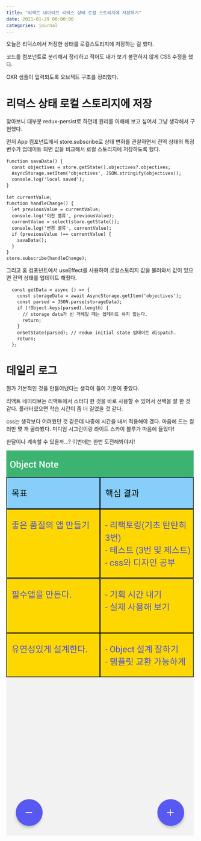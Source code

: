 ```yaml
---
title: "리액트 네이티브 리덕스 상태 로컬 스토리지에 저장하기"
date: 2021-01-29 00:00:00
categories: journal
---
```


오늘은 리덕스에서 저장한 상태를 로컬스토리지에 저장하는 걸 했다.

코드를 컴포넌트로 분리해서 정리하고 적어도 내가 보기 불편하지 않게 CSS 수정을 했다.

OKR 샘플이 입력되도록 오브젝트 구조를 정리했다.

# 리덕스 상태 로컬 스토리지에 저장

찾아보니 대부분 redux-persist로 하던데 원리를 이해해 보고 싶어서 그냥 생각해서 구현했다.

먼저 App 컴포넌트에서 store.subscribe로 상태 변화를 관찰하면서 전역 상태의 특정 변수가 업데이트 되면 값을 비교해서 로컬 스토리지에 저장하도록 했다.

```
function savaData() {
  const objectives = store.getState().objectives?.objectives;
  AsyncStorage.setItem('objectives', JSON.stringify(objectives));
  console.log('local saved');
}

let currentValue;
function handleChange() {
  let previousValue = currentValue;
  console.log('이전 밸류', previousValue);
  currentValue = select(store.getState());
  console.log('변경 밸류', currentValue);
  if (previousValue !== currentValue) {
    savaData();
  }
}
store.subscribe(handleChange);
```

그리고 홈 컴포넌트에서 useEffect를 사용하여 로컬스토리지 값을 불러와서 값이 있으면 전역 상태를 업데이트 해줬다.

```
  const getData = async () => {
    const storageData = await AsyncStorage.getItem('objectives');
    const parsed = JSON.parse(storageData);
    if (!Object.keys(parsed).length) {
      // storage data가 빈 객체일 때는 업데이트 하지 않는다.
      return;
    }
    onSetState(parsed); // redux initial state 업데이트 dispatch.
    return;
  };
```

# 데일리 로그

뭔가 기본적인 것을 만들어냈다는 생각이 들어 기분이 좋았다.

리액트 네이티브는 리액트에서 스터디 한 것을 바로 사용할 수 있어서 선택을 잘 한 것 같다. 플러터였으면 학습 시간이 좀 더 길었을 것 같다.

css는 생각보다 어려웠던 것 같은데 나중에 시간을 내서 적용해야 겠다. 마음에 드는 컬러만 몇 개 골라봤다. 미디엄 시그린이랑 라이트 스카이 블루가 마음에 들었다!

한달이나 계속할 수 있을까...? 이번에는 한번 도전해봐야지!

![오브젝트 노트](/assets/image/object-note-prototype.png)
